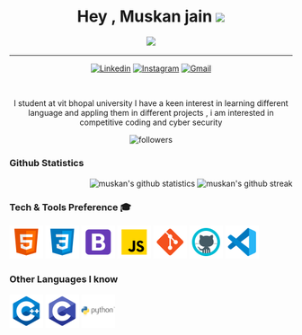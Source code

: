 
<h1 align="center">Hey , Muskan jain  <img src="https://media.giphy.com/media/hvRJCLFzcasrR4ia7z/giphy.gif" width="35"></h1>
<p align="center">
  <!-- Typing SVG by DenverCoder1 - https://github.com/DenverCoder1/readme-typing-svg -->
<p align="center">
  <a href="https://github.com/DenverCoder1/readme-typing-svg"><img src="https://readme-typing-svg.herokuapp.com/?lines=Frontend%20web%20developer;Experienced%20Event%20Manager%20;Competitive%20coder;Public%20speaker;Intrested%20in%20cyber%20security;Always%20learning%20new%20things&font=Fira%20Code&center=true&width=440&height=45&color=14D40A&vCenter=true&size=22"></a>
</p>
</p>
<hr/>

<p align="center">
  <a href="https://www.linkedin.com/in/muskan-jain-362aa8202/"><img alt="Linkedin" title="Muskan jain Linkedin" src="https://img.shields.io/badge/LinkedIn-0077B5?style=for-the-badge&logo=linkedin&logoColor=white"></a>
  <a href="https://www.instagram.com/__.muskan_jain.__/"><img alt="Instagram" title="Muskan jain Instagram" src="https://img.shields.io/badge/Instagram-E4405F?style=for-the-badge&logo=instagram&logoColor=white"></a>
  <a href="mailto:muskan.niaj@gmail.com"><img alt="Gmail" title="Muskan jain Gmail" src="https://img.shields.io/badge/Gmail-D14836?style=for-the-badge&logo=gmail&logoColor=white"></a>
 
</p>
<br/>
<p align="center">
I  student at vit bhopal university 
I have a keen interest in learning different language and appling them in different projects , i am interested in competitive coding and cyber security 
</p>
<p align="center">
  <img alt="followers" title="Follow me on Github" src="https://custom-icon-badges.herokuapp.com/github/followers/muskanniaj?color=17C30E&labelColor=2E9F28&style=for-the-badge&logo=person-add&label=Follow&logoColor=white"/></a> 
 </p>

### Github Statistics 

<p align="right">
<img align="center" src="https://github-readme-stats.vercel.app/api?username=muskanniaj&show_icons=true&theme=chartreuse-dark" alt= "muskan's github statistics"
<p align="left">
<img align="center" src="https://github-readme-streak-stats.herokuapp.com/?user=muskanniaj&theme=chartreuse-dark" alt= "muskan's github streak"/>
</p>

### Tech & Tools Preference 🎓
<p align="left">

<img style="margin: auto;" src="https://raw.githubusercontent.com/sachinverma53121/sachinverma53121/master/icons/html5.png" alt=html5 width="60" height="60"/> 
	<img style="margin: auto;" src="https://raw.githubusercontent.com/sachinverma53121/sachinverma53121/master/icons/css3.png" alt=css3 width="60" height="60"/> 
	<img style="margin: auto;" src="https://raw.githubusercontent.com/sachinverma53121/sachinverma53121/master/icons/bootstrap.png" alt=bootstrap width="60" height="60"/>
   <img style="margin: auto;" src="https://raw.githubusercontent.com/sachinverma53121/sachinverma53121/master/icons/js.png" alt=javascript width="60" height="60"/>
<img style="margin: auto;" src="https://raw.githubusercontent.com/sachinverma53121/sachinverma53121/master/icons/git.png" alt=git width="60" height="60"/>
  <img style="margin: auto;" src="https://raw.githubusercontent.com/sachinverma53121/sachinverma53121/master/icons/github.png" alt=github width="60" height="60"/>
 <img style="margin: auto;" src="https://raw.githubusercontent.com/sachinverma53121/sachinverma53121/master/icons/vsc.png" alt=vs width="60" height="60"/>
</p>

### Other Languages I know
<p align="left">
 <img style="margin: auto;" src="https://raw.githubusercontent.com/sachinverma53121/sachinverma53121/master/icons/cpp.png" alt=cplusplus width="60" height="60"/>
 <img style="margin: auto;" src="https://raw.githubusercontent.com/sachinverma53121/sachinverma53121/master/icons/c.png" alt=c width="60" height="60"/>
 <img style="margin: auto;" src="https://raw.githubusercontent.com/sachinverma53121/sachinverma53121/master/icons/python.png" alt=python width="60" height="60"/>
</p>






